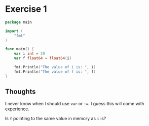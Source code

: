 # Exercise 1

```go
package main

import (
	"fmt"
)

func main() {
	var i int = 20
	var f float64 = float64(i)

	fmt.Println("The value of i is: ", i)
	fmt.Println("The value of f is: ", f)
}
```

## Thoughts

I never know when I should use `var` or `:=`. I guess this will come with experience.

Is `f` pointing to the same value in memory as `i` is?
